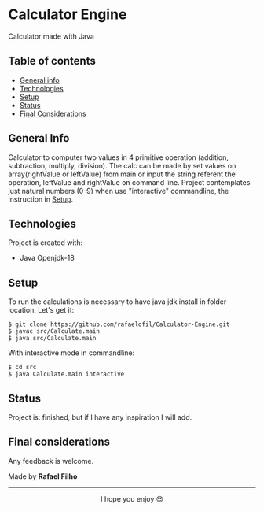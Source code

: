 # Calculator Engine
Calculator made with Java

## Table of contents
* [General info](#general-info)
* [Technologies](#technologies)
* [Setup](#setup)
* [Status](#status)
* [Final Considerations](#final-considerations)

## General Info
 Calculator to computer two values in 4 primitive operation (addition, subtraction, multiply, division). The calc 
 can be made by set values on array(rightValue or leftValue) from main or input the string referent the operation, leftValue and rightValue
 on command line.
 Project contemplates just natural numbers (0-9) when use "interactive" commandline, the instruction in [Setup](#setup).
 
## Technologies
Project is created with:

* Java Openjdk-18

## Setup
To run the calculations is necessary to have java jdk install in folder location. Let's get it: 

```
$ git clone https://github.com/rafaelofil/Calculator-Engine.git
$ javac src/Calculate.main
$ java src/Calculate.main
```

With interactive mode in commandline:


```
$ cd src
$ java Calculate.main interactive
```

## Status

Project is: finished, but if I have any inspiration I will add. 

## Final considerations

Any feedback is welcome.

Made by <b>Rafael Filho</b>

<hr>
<p align="center"> I hope you enjoy 😎</p>
